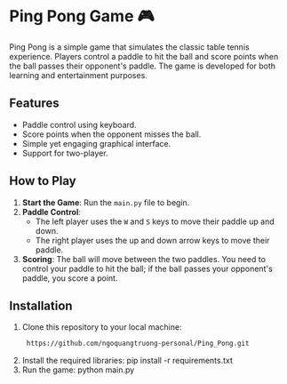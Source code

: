 # Ping Pong Game 🎮
Ping Pong is a simple game that simulates the classic table tennis experience. Players control a paddle to hit the ball and score points when the ball passes their opponent's paddle. The game is developed for both learning and entertainment purposes.
## Features
- Paddle control using keyboard.
- Score points when the opponent misses the ball.
- Simple yet engaging graphical interface.
- Support for two-player.
## How to Play
1. **Start the Game**: Run the `main.py` file to begin.
2. **Paddle Control**: 
   - The left player uses the `W` and `S` keys to move their paddle up and down.
   - The right player uses the up and down arrow keys to move their paddle.
3. **Scoring**: The ball will move between the two paddles. You need to control your paddle to hit the ball; if the ball passes your opponent's paddle, you score a point.
## Installation
1. Clone this repository to your local machine:
   ```bash
    https://github.com/ngoquangtruong-personal/Ping_Pong.git
2.	Install the required libraries:
    pip install -r requirements.txt
3.	Run the game:
    python main.py
